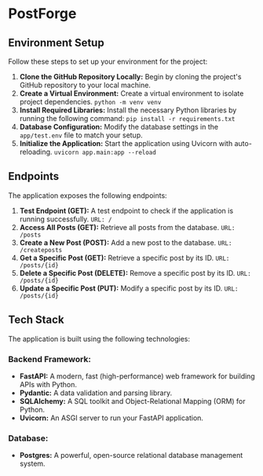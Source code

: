 # PostForge
## Environment Setup
Follow these steps to set up your environment for the project:
1. **Clone the GitHub Repository Locally:** Begin by cloning the project's GitHub repository to your local machine.
2. **Create a Virtual Environment:** Create a virtual environment to isolate project dependencies.
```python -m venv venv```
3. **Install Required Libraries:** Install the necessary Python libraries by running the following command:
```pip install -r requirements.txt```
4. **Database Configuration:** Modify the database settings in the ```app/test.env``` file to match your setup.
5. **Initialize the Application:** Start the application using Uvicorn with auto-reloading.
```uvicorn app.main:app --reload```

## Endpoints
The application exposes the following endpoints:

1. **Test Endpoint (GET):** A test endpoint to check if the application is running successfully.
```URL: /```
2. **Access All Posts (GET):** Retrieve all posts from the database.
```URL: /posts```
3. **Create a New Post (POST):** Add a new post to the database.
```URL: /createposts```
4. **Get a Specific Post (GET):** Retrieve a specific post by its ID.
```URL: /posts/{id}```
5. **Delete a Specific Post (DELETE):** Remove a specific post by its ID.
```URL: /posts/{id}```
6. **Update a Specific Post (PUT):** Modify a specific post by its ID.
```URL: /posts/{id}```

## Tech Stack
The application is built using the following technologies:
### Backend Framework:
- **FastAPI:** A modern, fast (high-performance) web framework for building APIs with Python.
- **Pydantic:** A data validation and parsing library.
- **SQLAlchemy:** A SQL toolkit and Object-Relational Mapping (ORM) for Python.
- **Uvicorn:** An ASGI server to run your FastAPI application.
### Database:
- **Postgres:** A powerful, open-source relational database management system.

